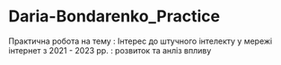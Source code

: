 # Daria-Bondarenko_Practice
Практична робота на тему : Інтерес до штучного інтелекту у мережі інтернет з 2021 - 2023 рр. : розвиток та анліз впливу
